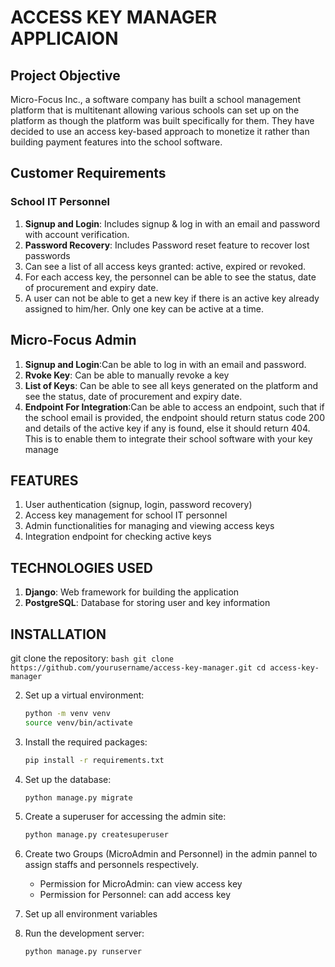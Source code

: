 

# ACCESS KEY MANAGER APPLICAION
## Project Objective
Micro-Focus Inc., a software company has built a school management platform that is
multitenant allowing various schools can set up on the platform as though the platform was
built specifically for them. They have decided to use an access key-based approach to
monetize it rather than building payment features into the school software. 

## Customer Requirements
### School IT Personnel
1. <b>Signup and Login</b>: Includes signup & log in with an email and password with account verification.
2. <b>Password Recovery</b>: Includes Password reset feature to recover lost passwords
3. Can see a list of all access keys granted: active, expired or revoked.
4. For each access key, the personnel can be able to see the status, date of
procurement and expiry date.
5. A user can not be able to get a new key if there is an active key already assigned to
him/her. Only one key can be active at a time.

## Micro-Focus Admin
1. <b>Signup and Login</b>:Can be able to log in with an email and password.
2. <b>Rvoke Key</b>: Can be able to manually revoke a key
3. <b>List of Keys</b>: Can be able to see all keys generated on the platform and see the status, date of procurement and expiry date.
5. <b>Endpoint For Integration</b>:Can be able to access an endpoint, such that if the school email is provided, the
endpoint should return status code 200 and details of the active key if any is found, else
it should return 404. This is to enable them to integrate their school software with your
key manage

## FEATURES
1. User authentication (signup, login, password recovery)
2. Access key management for school IT personnel
3. Admin functionalities for managing and viewing access keys
4. Integration endpoint for checking active keys

## TECHNOLOGIES USED
1. <b>Django</b>: Web framework for building the application
2. <b>PostgreSQL</b>: Database for storing user and key information

## INSTALLATION
git clone the repository:
    ```bash
    git clone https://github.com/yourusername/access-key-manager.git
    cd access-key-manager
    ```

2. Set up a virtual environment:
    ```bash
    python -m venv venv
    source venv/bin/activate
    ```

3. Install the required packages:
    ```bash
    pip install -r requirements.txt
    ```

4. Set up the database:
    ```bash
    python manage.py migrate
    ```

5. Create a superuser for accessing the admin site:
    ```bash
    python manage.py createsuperuser
    ```

6. Create two Groups (MicroAdmin and Personnel) in the admin pannel to assign staffs and personnels respectively.
     - Permission for MicroAdmin: can view access key
     - Permission for Personnel: can add access key
  
7. Set up all environment variables

8. Run the development server:
    ```bash
    python manage.py runserver
    ```
